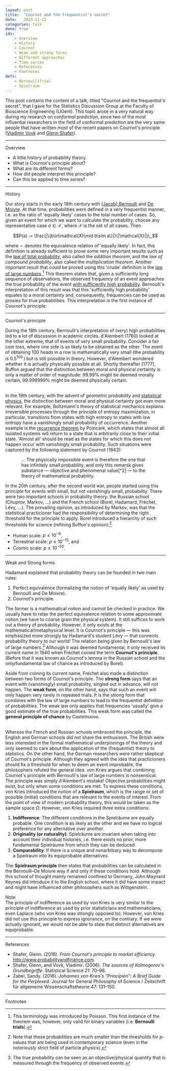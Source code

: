 ```yaml
---
layout: post
title:  "Cournot and the frequentist's secret"
date:   2023-11-22
categories: talk
done: true
ids:
    - Overview
    - History
    - Cournot
    - Weak and strong forms
    - Different approaches
    - Time series
    - References
    - Footnotes
defs:
    - BernoulliTrial
    - Spielraum
---
```


This post contains the content of a talk, titled "Cournot and the frequentist's secret", that I gave for the Statistics Discussion Group at the Faculty of Bioscience Engineering (UGent). This topic arose in a very natural way during my research on <i>conformal prediction</i>, since two of the most influential researchers in the field of conformal prediction are the very same people that have written most of the recent papers on Cournot's principle (<a href = "http://www.vovk.net/" target = "_blank">Vladimir Vovk</a> and <a href = "http://glennshafer.com/" target = "_blank">Glenn Shafer</a>).

<hr id = "Overview">
<div class = "nav-block"><div class = "side">Overview</div></div>

* A little history of probability theory.
* What is Cournot's principle about?
* What are its different forms?
* How did people interpret this principle?
* Can this be applied to time series?

<hr id = "History">
<div class = "nav-block"><div class = "side">History</div></div>

Our story starts in the early 18th century with <a href = "https://en.wikipedia.org/wiki/Jacob_Bernoulli" target = "_blank">(Jacob) Bernoulli</a> and <a href = "https://en.wikipedia.org/wiki/Abraham_de_Moivre" target = "_blank">De Moivre</a>. At that time, probabilities were defined in a very frequentist manner, i.e. as the ratio of 'equally likely' cases to the total number of cases. So, given an event for which we want to calculate the probability, choose any representative case $a\in\mathcal{X}$, where $\mathcal{X}$ is the set of all cases. Then

$$P(a) := \frac{|\{b\in\mathcal{X}\mid b\sim a\}|}{|\mathcal{X}|}\,,$$

where $\sim$ denotes the equivalence relation of 'equally likely'. In fact, this definition is already sufficient to prove some very important results such as the <a href = "https://en.wikipedia.org/wiki/Law_of_total_probability" target = "_blank">law of total probability</a>, also called the <i>addition theorem</i>, and the <i>law of compound probability</i>, also called the <i>multiplication theorem</i>. Another important result that could be proved using this 'crude' definition is the <a href = "https://en.wikipedia.org/wiki/Law_of_large_numbers" target = "_blank">law of large numbers</a>.[^1] This theorem states that, given a sufficiently long sequence of observations, the observed frequency of an event approaches the true probability of the event <u>with sufficiently high probability</u>. Bernoulli's interpretation of this result was that this 'sufficiently high probability' equates to a moral certainty and, consequently, frequencies can be used as proxies for true probabilities. This interpretation is the first instance of Cournot's principle.

[^1]: This terminology was introduced by Poisson. This first instance of the theorem was, however, only valid for binary variables (i.e. <b id = "BernoulliTrial">Bernoulli trials</b>).

<hr id = "Cournot's principle">
<div class = "nav-block"><div class = "side">Cournot's principle</div></div>

During the 18th century, Bernoulli's interpretation of (very) high probabilities led to a lot of discussion in academic circles. d'Alembert (1760) looked at the other extreme, that of events of very small probability. Consider a fair coin toss, where one side is as likely to be obtained as the other. The event of obtaining 100 heads in a row is mathematically very small (the probability is $0.5^{100}\,$) but is still possible in theory. However, d'Alembert wondered whether it is actually physically possible at all. Shortly thereafter (1777), Buffon argued that the distinction between moral and physical certainty is only a matter of order of magnitude: $99.99\%$ might be deemed morally certain, $99.999999\%$ might be deemed physically certain.<br><br>

In the 19th century, with the advent of <i>geometric probability</i> and <a href = "https://en.wikipedia.org/wiki/Statistical_mechanics" target = "_blank">statistical physics</a>, the distinction between moral and physical certainty got even more relevant. For example, Boltzmann's theory of statistical mechanics explains irreversible processes through the principle of entropy maximization, in particular, transitions from states with high entropy to states with low entropy have a vanishingly small probability of occurrence. Another example is the <a href = "https://en.wikipedia.org/wiki/Poincar%C3%A9_recurrence_theorem" target = "_blank">recurrence theorem</a> by Poincaré, which states that almost all isolated systems will return to a state that is arbitrarily close to their initial state. 'Almost all' should be read as the states for which this does not happen occur with vanishingly small probability. Such situations were captured by the following statement by Cournot (1843):

<div style = "margin: 2% 10% 2% 10%" markdown = "1">
... The physically impossible event is therefore the one that has infinitely small probability, and only this remarsk gives substance &mdash; objective and phenomenal value[^2] &mdash; to the theory of mathematical probability.
</div>

[^2]: This is a reference to Kant.

In the 20th century, after the second world war, people started using this principle for events with small, but not vanishingly small, probability. There were two important schools in probability theory: the Russian school (Chuprov, Markov, ...) and the French school (Borel, Hadamard, Fréchet, Lévy, ...). The prevailing opinion, as introduced by Markov, was that the statistical practicioner had the responsibility of determining the right threshold for the principle to apply. Borel introduced a hierarchy of such thresholds for science (refining Buffon's opinion):[^3]
* Human scale: $p\leq10^{-6}$,
* Terrestrial scale: $p\leq10^{-15}$, and
* Cosmic scale: $p\leq10^{-50}$.

[^3]: Note that these probabilities are much smaller than the thresholds for $p$-values that are being used in contemporary science (even in the notoriously strict field of particle physics).

<hr id = "WeakAndStrongForms">
<div class = "nav-block"><div class = "side">Weak and Strong forms</div></div>

Hadamard explained that probability theory can be founded in two main rules:
1. Perfect equivalence (formalizing the notion of 'equally likely' as used by Bernoulli and De Moivre).
1. Cournot's principle.

The former is a mathematical notion and cannot be checked in practice. We usually have to relax the perfect equivalence relation to some approximate notion (we have to coarse grain the physical system). It still suffices to work out a theory of probability. However, it only exists at the mathematical/metaphysical level. It is Cournot's principle &mdash; this was emphasized more strongly by Hadamard's student Lévy &mdash; that connects probability theory to our world! The relation being given by Bernoulli's law of large numbers.[^4] Although it was deemed fundamental, it only received its current name in 1940 when Fréchet coined the term <b>Cournot's principle</b>. (Before that it was known as Cournot's lemma in the Russian school and the only/fundamental law of chance as introduced by Borel).

[^4]: The true probability can be seen as an objective/physical quantity that is measured through the frequency of observed events.

Aside from coining its current name, Fréchet also made a distinction between two forms of Cournot's principle. The <b>strong form</b> says that an event with (vanishingly) small probability, singled out in advance, will not happen. The <b>weak form</b>, on the other hand, says that such an event will only happen very rarely in repeated trials. It is the strong form that combines with the law of large numbers to lead to the frequentist definition of probabilities. The weak law only applies that frequencies 'usually' give a good estimate of the true probabilities. This weak form was called the <b>general principle of chance</b> by Castelnuovo.<br><br>

Whereas the French and Russian schools embraced the principle, the English and German schools did not share the enthusiasm. The British were less interested in the formal mathematical underpinnings of the theory and only seemed to care about the application of the (frequentist) theory to statistics. On the other hand, the German researchers were rather skeptical of Cournot's principle. Although they agreed with the idea that practicioners should fix a threshold for when to deem an event improbable, the philosophers refuted the general idea. von Kries argues that combining Cournot's principle with Bernoulli's law of large numbers is nonsensical. The principle was simply d'Alembert's mistake! Objective probabilities might exist, but only when some conditions are met. To express these conditions, von Kries introduced the notion of a <b id = "Spielraum">Spielraum</b>, which is the range or set of possible (initial) conditions that are relevant to the events of interest. From the point of view of modern probability theory, this would be taken as the sample space $\Omega$. However, von Kries required three extra conditions:
1. <b>Indifference</b>: The different conditions in the Spielräume are equally probable. One condition is as likely as the other and we have no logical preference for any alternative over another.
1. <b>Originality (or naturality)</b>: Spielräume are invariant when taking into account their individual histories, i.e. there exists no prior, more fundamental Spielräume from which they can be deduced.
1. <b>Comparability</b>: If there is a unique and nonarbitrary way to decompose a Speilraum into its equiprobable alternatives.

The <b>Spielraum principle</b> then states that probabilities can be calculated in the Bernoulli&ndash;De Moivre way if and only if these conditions hold. Although this school of thought mainly remained confined to Germany, John Maynard Keynes did introduce it to the English school, where it did have some impact and might have influenced other philosophers such as Wittgenstein. 

<div class = "note">
    <div class = "side">Note</div>
    The principle of indifference as used by von Kries is very similar to the principle of indifference as used by prior statisticians and mathematicians, even Laplace (who von Kries was strongly opposed to). However, von Kries did not use this principle to express ignorance, on the contrary. If we were actually ignorant, we would not be able to state that distinct alternatives are equiprobable.
</div>

<hr id = "References">
<div class = "nav-block"><div class = "side">References</div></div>

* Shafer, Glenn. (2016). <i>From Cournot's principle to market efficiency.</i> <a href = "http://www.probabilityandfinance.com" target = "_blank">http://www.probabilityandfinance.com</a>.
* Shafer, Glenn, and Vovk, Vladimir. (2006). <i>The sources of Kolmogorov's Grundbegriffe</i>. Statistical Science 21: 70&ndash;98.
* Zabel, Sandy. (2016). <i>Johannes von Kries's "Principien": A Brief Guide for the Perplexed</i>. Journal for General Philosophy of Science / Zeitschrift für allgemeine Wissenschaftstheorie 47: 131&ndash;150.

<hr id = "Footnotes">
<div class = "nav-block"><div class = "side">Footnotes</div></div>
